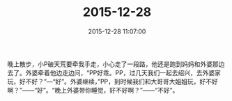 ﻿---
title: "2015-12-28"
date: 2015-12-28 11:07:00
tags: 文字
categories: 爸爸
---
晚上散步，小P破天荒要牵我手走，小心走了一段路，他还是跑到妈妈和外婆那边去了。外婆牵着他边走边问，“PP好乖。PP，过几天我们一起去绍兴，去外婆家玩，好不好？”—“好”。外婆继续，”PP，到时候我们和大哥哥大姐姐玩，好不好啊？”——“好”。“晚上外婆带你睡觉，好不好啊？”——“不好”。 